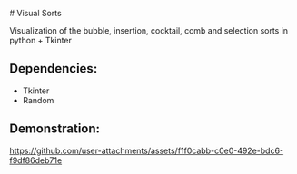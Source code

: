 # Visual Sorts

Visualization of the bubble, insertion, cocktail, comb and selection sorts in python + Tkinter

## Dependencies:
- Tkinter
- Random

## Demonstration:
https://github.com/user-attachments/assets/f1f0cabb-c0e0-492e-bdc6-f9df86deb71e

